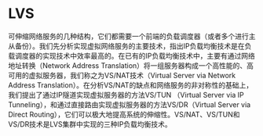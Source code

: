 # LVS


可伸缩网络服务的几种结构，它们都需要一个前端的负载调度器（或者多个进行主从备份）。我们先分析实现虚拟网络服务的主要技术，指出IP负载均衡技术是在负载调度器的实现技术中效率最高的。在已有的IP负载均衡技术中，主要有通过网络地址转换（Network Address Translation）将一组服务器构成一个高性能的、高可用的虚拟服务器，我们称之为VS/NAT技术（Virtual Server via Network Address Translation）。在分析VS/NAT的缺点和网络服务的非对称性的基础上，我们提出了通过IP隧道实现虚拟服务器的方法VS/TUN （Virtual Server via IP Tunneling），和通过直接路由实现虚拟服务器的方法VS/DR（Virtual Server via Direct Routing），它们可以极大地提高系统的伸缩性。VS/NAT、VS/TUN和VS/DR技术是LVS集群中实现的三种IP负载均衡技术。